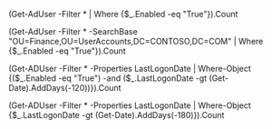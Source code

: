 (Get-AdUser -Filter * | Where {$_.Enabled -eq "True"}).Count

(Get-AdUser -Filter * -SearchBase "OU=Finance,OU=UserAccounts,DC=CONTOSO,DC=COM" | Where {$_.Enabled -eq "True"}).Count



(Get-ADUser -Filter * -Properties LastLogonDate | Where-Object {($_.Enabled -eq "True") -and ($_.LastLogonDate -gt (Get-Date).AddDays(-120))}).Count


(Get-ADUser -Filter * -Properties LastLogonDate | Where-Object {$_.LastLogonDate -gt (Get-Date).AddDays(-180)}).Count

